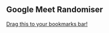 ## Google Meet Randomiser

[Drag this to your bookmarks bar!](javascript:(function()%7Bfunction%20paste(text)%20%7Bdocument.querySelectorAll(%22button%5Bdata-panel-id%5D%22)%5B2%5D.click()%3BsetTimeout(function()%20%7Bdocument.querySelector(%22textarea%22).value%20%3D%20text%3Bvar%20ke%20%3D%20new%20KeyboardEvent('keydown'%2C%20%7Bbubbles%3A%20true%2C%20cancelable%3A%20true%2C%20keyCode%3A%2013%7D)%3Bdocument.querySelector(%22textarea%22).dispatchEvent(ke)%3B%7D%2C500)%7Ddocument.querySelectorAll(%22button%5Bdata-panel-id%5D%22)%5B1%5D.click()%3BsetTimeout(function()%20%7Bvar%20res%20%3D%20%5B...new%20Set(%5B...new%20Set(Array.from(document.querySelectorAll(%22div%5Bdata-self-name%5D%22)).map((node)%20%3D%3E%20node.innerText.trim()))%2Cdocument.querySelectorAll(%22div%5Bdata-participant-id%5D%22)%5B0%5D.innerText.split(%2F%5Cr%3F%5Cn%2F)%5B0%5D.trim()%5D)%5D.filter((x)%20%3D%3E%20x%20!%3D%20%22You%22).map((a)%20%3D%3E%20(%7B%20sort%3A%20Math.random()%2C%20value%3A%20a%20%7D)).sort((a%2C%20b)%20%3D%3E%20a.sort%20-%20b.sort).map((a)%20%3D%3E%20a.value).join(%22%5Cn%22)%3Bpaste(res)%3B%7D%2C%20500)%7D)())

